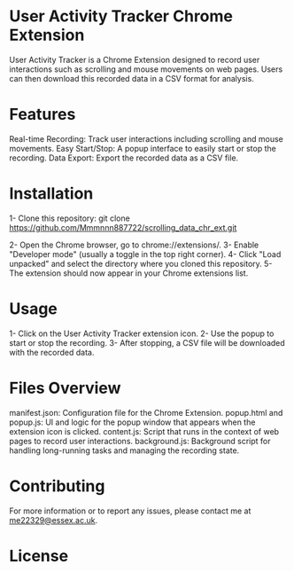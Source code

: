 # User Activity Tracker Chrome Extension
User Activity Tracker is a Chrome Extension designed to record user interactions such as scrolling and mouse movements on web pages. Users can then download this recorded data in a CSV format for analysis.

# Features
Real-time Recording: Track user interactions including scrolling and mouse movements.
Easy Start/Stop: A popup interface to easily start or stop the recording.
Data Export: Export the recorded data as a CSV file.

# Installation
1- Clone this repository:
git clone https://github.com/Mmmnnn887722/scrolling_data_chr_ext.git

2- Open the Chrome browser, go to chrome://extensions/.
3- Enable "Developer mode" (usually a toggle in the top right corner).
4- Click "Load unpacked" and select the directory where you cloned this repository.
5- The extension should now appear in your Chrome extensions list.

# Usage
1- Click on the User Activity Tracker extension icon.
2- Use the popup to start or stop the recording.
3- After stopping, a CSV file will be downloaded with the recorded data.

# Files Overview

manifest.json: Configuration file for the Chrome Extension.
popup.html and popup.js: UI and logic for the popup window that appears when the extension icon is clicked.
content.js: Script that runs in the context of web pages to record user interactions.
background.js: Background script for handling long-running tasks and managing the recording state.

# Contributing

For more information or to report any issues, please contact me at me22329@essex.ac.uk.

# License
